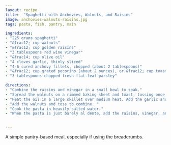 ```yaml
---
layout: recipe
title:  "Spaghetti with Anchovies, Walnuts, and Raisins"
image: anchovies-walnuts-raisins.jpg
tags: pasta, fish, pantry, main

ingredients:
- "225 grams spaghetti"
- "&frac12; cup walnuts"
- "&frac12; cup golden raisins"
- "3 tablespoons red wine vinegar"
- "&frac14; cup olive oil"
- "4 cloves garlic, thinly sliced"
- "4-6 cured anchovy fillets, chopped (about 2 tablespoons)"
- "&frac12; cup grated pecorino (about 2 ounces), or &frac12; cup toasted breadcrumbs (for fasting days)"
- "3 tablespoons chopped fresh flat-leaf parsley"

directions:
- "Combine the raisins and vinegar in a small bowl to soak."
- "Spread the walnuts on a rimmed baking sheet and toast, tossing once, until golden, 6 to 8 minutes. Let cool, then coarsely chop. "
- "Heat the oil in a large skillet over medium heat. Add the garlic and anchovies and cook, stirring and breaking up the anchovies, until fragrant, 2 to 3 minutes. "
- "Add the walnuts and toss to combine. "
- "Cook the pasta in heavily salted water."  
- "When the pasta is just barely al dente, add the raisins, vinegar, and parsley to the anchovy-garlic-walnut mixture.  Add the drained pasta along with &frac12; cup of the cooking water and stir to combine.  Top with the pecorino or breadcrumbs and serve. " 


---
```

A simple pantry-based meal, especially if using the breadcrumbs.  
